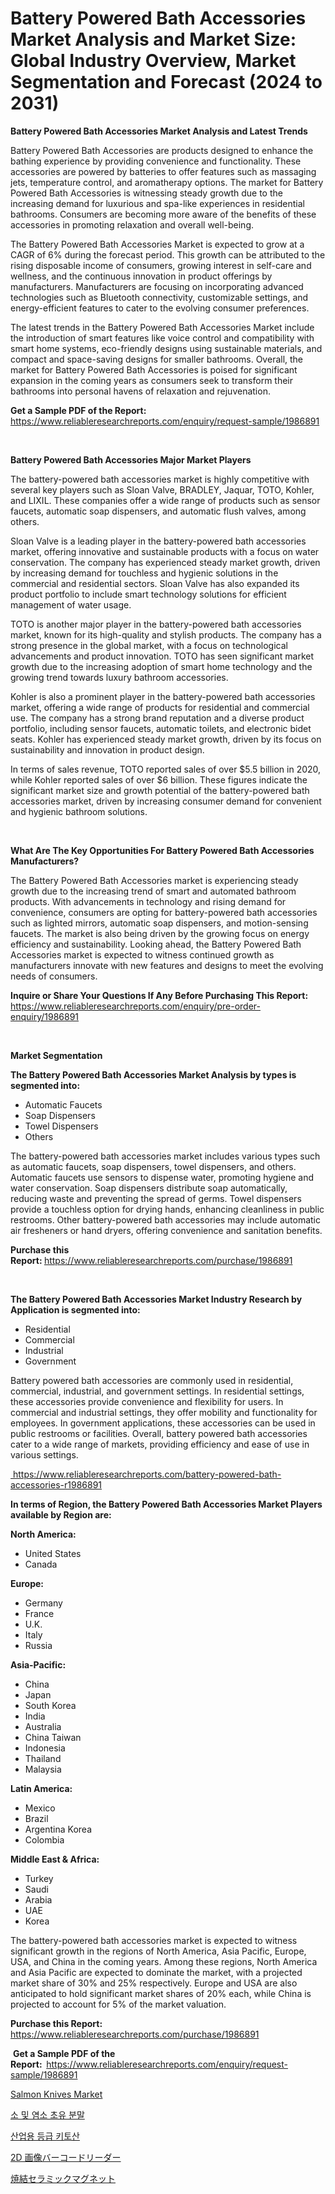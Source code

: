<p><h1>Battery Powered Bath Accessories Market Analysis and Market Size: Global Industry Overview, Market Segmentation and Forecast (2024 to 2031)</h1></p><p><strong>Battery Powered Bath Accessories Market Analysis and Latest Trends</strong></p>
<p><p>Battery Powered Bath Accessories are products designed to enhance the bathing experience by providing convenience and functionality. These accessories are powered by batteries to offer features such as massaging jets, temperature control, and aromatherapy options. The market for Battery Powered Bath Accessories is witnessing steady growth due to the increasing demand for luxurious and spa-like experiences in residential bathrooms. Consumers are becoming more aware of the benefits of these accessories in promoting relaxation and overall well-being.</p><p>The Battery Powered Bath Accessories Market is expected to grow at a CAGR of 6% during the forecast period. This growth can be attributed to the rising disposable income of consumers, growing interest in self-care and wellness, and the continuous innovation in product offerings by manufacturers. Manufacturers are focusing on incorporating advanced technologies such as Bluetooth connectivity, customizable settings, and energy-efficient features to cater to the evolving consumer preferences.</p><p>The latest trends in the Battery Powered Bath Accessories Market include the introduction of smart features like voice control and compatibility with smart home systems, eco-friendly designs using sustainable materials, and compact and space-saving designs for smaller bathrooms. Overall, the market for Battery Powered Bath Accessories is poised for significant expansion in the coming years as consumers seek to transform their bathrooms into personal havens of relaxation and rejuvenation.</p></p>
<p><strong>Get a Sample PDF of the Report:&nbsp;</strong> <a href="https://www.reliableresearchreports.com/enquiry/request-sample/1986891">https://www.reliableresearchreports.com/enquiry/request-sample/1986891</a></p>
<p>&nbsp;</p>
<p><strong>Battery Powered Bath Accessories Major Market Players</strong></p>
<p><p>The battery-powered bath accessories market is highly competitive with several key players such as Sloan Valve, BRADLEY, Jaquar, TOTO, Kohler, and LIXIL. These companies offer a wide range of products such as sensor faucets, automatic soap dispensers, and automatic flush valves, among others.</p><p>Sloan Valve is a leading player in the battery-powered bath accessories market, offering innovative and sustainable products with a focus on water conservation. The company has experienced steady market growth, driven by increasing demand for touchless and hygienic solutions in the commercial and residential sectors. Sloan Valve has also expanded its product portfolio to include smart technology solutions for efficient management of water usage.</p><p>TOTO is another major player in the battery-powered bath accessories market, known for its high-quality and stylish products. The company has a strong presence in the global market, with a focus on technological advancements and product innovation. TOTO has seen significant market growth due to the increasing adoption of smart home technology and the growing trend towards luxury bathroom accessories.</p><p>Kohler is also a prominent player in the battery-powered bath accessories market, offering a wide range of products for residential and commercial use. The company has a strong brand reputation and a diverse product portfolio, including sensor faucets, automatic toilets, and electronic bidet seats. Kohler has experienced steady market growth, driven by its focus on sustainability and innovation in product design.</p><p>In terms of sales revenue, TOTO reported sales of over $5.5 billion in 2020, while Kohler reported sales of over $6 billion. These figures indicate the significant market size and growth potential of the battery-powered bath accessories market, driven by increasing consumer demand for convenient and hygienic bathroom solutions.</p></p>
<p>&nbsp;</p>
<p><strong>What Are The Key Opportunities For Battery Powered Bath Accessories Manufacturers?</strong></p>
<p><p>The Battery Powered Bath Accessories market is experiencing steady growth due to the increasing trend of smart and automated bathroom products. With advancements in technology and rising demand for convenience, consumers are opting for battery-powered bath accessories such as lighted mirrors, automatic soap dispensers, and motion-sensing faucets. The market is also being driven by the growing focus on energy efficiency and sustainability. Looking ahead, the Battery Powered Bath Accessories market is expected to witness continued growth as manufacturers innovate with new features and designs to meet the evolving needs of consumers.</p></p>
<p><strong>Inquire or Share Your Questions If Any Before Purchasing This Report:</strong> <a href="https://www.reliableresearchreports.com/enquiry/pre-order-enquiry/1986891">https://www.reliableresearchreports.com/enquiry/pre-order-enquiry/1986891</a></p>
<p>&nbsp;</p>
<p><strong>Market Segmentation</strong></p>
<p><strong>The Battery Powered Bath Accessories Market Analysis by types is segmented into:</strong></p>
<p><ul><li>Automatic Faucets</li><li>Soap Dispensers</li><li>Towel Dispensers</li><li>Others</li></ul></p>
<p><p>The battery-powered bath accessories market includes various types such as automatic faucets, soap dispensers, towel dispensers, and others. Automatic faucets use sensors to dispense water, promoting hygiene and water conservation. Soap dispensers distribute soap automatically, reducing waste and preventing the spread of germs. Towel dispensers provide a touchless option for drying hands, enhancing cleanliness in public restrooms. Other battery-powered bath accessories may include automatic air fresheners or hand dryers, offering convenience and sanitation benefits.</p></p>
<p><strong>Purchase this Report:&nbsp;</strong><a href="https://www.reliableresearchreports.com/purchase/1986891">https://www.reliableresearchreports.com/purchase/1986891</a></p>
<p>&nbsp;</p>
<p><strong>The Battery Powered Bath Accessories Market Industry Research by Application is segmented into:</strong></p>
<p><ul><li>Residential</li><li>Commercial</li><li>Industrial</li><li>Government</li></ul></p>
<p><p>Battery powered bath accessories are commonly used in residential, commercial, industrial, and government settings. In residential settings, these accessories provide convenience and flexibility for users. In commercial and industrial settings, they offer mobility and functionality for employees. In government applications, these accessories can be used in public restrooms or facilities. Overall, battery powered bath accessories cater to a wide range of markets, providing efficiency and ease of use in various settings.</p></p>
<p><a href="https://www.reliableresearchreports.com/battery-powered-bath-accessories-r1986891">&nbsp;https://www.reliableresearchreports.com/battery-powered-bath-accessories-r1986891</a></p>
<p><strong>In terms of Region, the Battery Powered Bath Accessories Market Players available by Region are:</strong></p>
<p>
    <p> <strong> North America: </strong>
        <ul>
            <li>United States</li>
            <li>Canada</li>
        </ul>
        </p> 
    <p> <strong> Europe: </strong>
        <ul>
            <li>Germany</li>
            <li>France</li>
            <li>U.K.</li>
            <li>Italy</li>
            <li>Russia</li>
        </ul>
        </p> 
    <p> <strong> Asia-Pacific: </strong>
        <ul>
            <li>China</li>
            <li>Japan</li>
            <li>South Korea</li>
            <li>India</li>
            <li>Australia</li>
            <li>China Taiwan</li>
            <li>Indonesia</li>
            <li>Thailand</li>
            <li>Malaysia</li>
        </ul>
        </p> 
    <p> <strong> Latin America: </strong>
        <ul>
            <li>Mexico</li>
            <li>Brazil</li>
            <li>Argentina Korea</li>
            <li>Colombia</li>
        </ul>
        </p> 
    <p> <strong> Middle East & Africa: </strong>
        <ul>
            <li>Turkey</li>
            <li>Saudi</li>
            <li>Arabia</li>
            <li>UAE</li>
            <li>Korea</li>
        </ul>
    </p>
    </p>
<p><p>The battery-powered bath accessories market is expected to witness significant growth in the regions of North America, Asia Pacific, Europe, USA, and China in the coming years. Among these regions, North America and Asia Pacific are expected to dominate the market, with a projected market share of 30% and 25% respectively. Europe and USA are also anticipated to hold significant market shares of 20% each, while China is projected to account for 5% of the market valuation.</p></p>
<p><strong>Purchase this Report: </strong><a href="https://www.reliableresearchreports.com/purchase/1986891">https://www.reliableresearchreports.com/purchase/1986891</a></p>
<p>&nbsp;<strong>Get a Sample PDF of the Report:&nbsp;&nbsp;</strong><a href="https://www.reliableresearchreports.com/enquiry/request-sample/1986891">https://www.reliableresearchreports.com/enquiry/request-sample/1986891</a></p>
<p><strong></strong></p>
<p><p><a href="https://github.com/ockatxef85/Market-Research-Report-List-1/blob/main/salmon-knives-market.md">Salmon Knives Market</a></p><p><a href="https://github.com/Howaoole34545/Market-Research-Report-List-2/blob/main/7522430154391.md">소 및 염소 초유 분말</a></p><p><a href="https://github.com/JackieFauhey9089475/Market-Research-Report-List-2/blob/main/8942697154392.md">산업용 등급 키토산</a></p><p><a href="https://github.com/LenoraKris2023/Market-Research-Report-List-1/blob/main/8638936145856.md">2D 画像バーコードリーダー</a></p><p><a href="https://github.com/JoanaNitzsche/Market-Research-Report-List-1/blob/main/3274489145857.md">焼結セラミックマグネット</a></p></p>